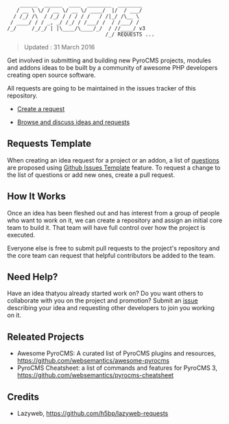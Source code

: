 ```
    ______  ______  ____  ________  ________
   / __ \ \/ / __ \/ __ \/ ____/  |/  / ___/
  / /_/ /\  / /_/ / / / / /   / /|_/ /\__ \ 
 / ____/ / / _, _/ /_/ / /___/ /  / /___/ / 
/_/     /_/_/ | |\____/\____/_/  / //____/ v3
                                /_/ REQUESTS ...
```
> Updated : 31 March 2016

Get involved in submitting and building new PyroCMS projects, modules and addons ideas to be built by a community of awesome PHP developers creating open source software. 

All requests are going to be maintained in the issues tracker of this repository.

- [Create a request](https://github.com/websemantics/pyrocms-requests/issues/new)

- [Browse and discuss ideas and requests](https://github.com/websemantics/pyrocms-requests/issues)


## Requests Template

When creating an idea request for a project or an addon, a list of [questions](https://github.com/websemantics/pyrocms-requests/blob/master/ISSUE_TEMPLATE) are proposed using [Github Issues Template](https://github.com/blog/2111-issue-and-pull-request-templates) feature. To request a change to the list of questions or add new ones, create a pull request.


## How It Works

Once an idea has been fleshed out and has interest from a group of people who want to work on it, we can create a repository and assign an initial core team to build it. That team will have full control over how the project is executed.

Everyone else is free to submit pull requests to the project's repository and the core team can request that helpful contributors be added to the team.


## Need Help?

Have an idea thatyou already started work on? Do you want others to collaborate with you on the project and promotion? Submit an [issue](https://github.com/websemantics/pyrocms-requests/issues/new) describing your idea and requesting other developers to join you working on it.


## Releated Projects

- Awesome PyroCMS: A curated list of PyroCMS plugins and resources, https://github.com/websemantics/awesome-pyrocms
- PyroCMS Cheatsheet: a list of commands and features for PyroCMS 3, https://github.com/websemantics/pyrocms-cheatsheet


## Credits

- Lazyweb, https://github.com/h5bp/lazyweb-requests




